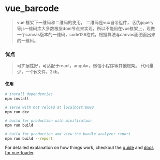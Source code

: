 # vue_barcode




> vue 框架下一维码和二维码的使用，
二维码是vux自带组件，
因为jquery等js一维码库大多数根据dom节点来实现，所以不能用在vue框架上，现做一个canvas版本的一维码，code128格式，根据算法与canvas画图画出来的一维码。


### 优点

> 可扩展性好，可适配于react，angular，微信小程序等其他框架。
代码量少，一个js文件，2kb。

#### 使用


``` bash
# install dependencies
npm install

# serve with hot reload at localhost:8080
npm run dev

# build for production with minification
npm run build

# build for production and view the bundle analyzer report
npm run build --report
```

For detailed explanation on how things work, checkout the [guide](http://vuejs-templates.github.io/webpack/) and [docs for vue-loader](http://vuejs.github.io/vue-loader).
